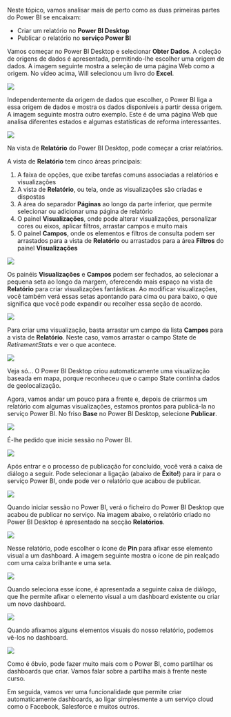 Neste tópico, vamos analisar mais de perto como as duas primeiras partes do Power BI se encaixam:

* Criar um relatório no **Power BI Desktop**
* Publicar o relatório no **serviço Power BI**

Vamos começar no Power BI Desktop e selecionar **Obter Dados**. A coleção de origens de dados é apresentada, permitindo-lhe escolher uma origem de dados. A imagem seguinte mostra a seleção de uma página Web como a origem. No vídeo acima, Will selecionou um livro do **Excel**.

![](media/0-2-get-started-power-bi-desktop/c0a2_1.png)

Independentemente da origem de dados que escolher, o Power BI liga a essa origem de dados e mostra os dados disponíveis a partir dessa origem. A imagem seguinte mostra outro exemplo. Este é de uma página Web que analisa diferentes estados e algumas estatísticas de reforma interessantes.

![](media/0-2-get-started-power-bi-desktop/c0a2_2.png)

Na vista de **Relatório** do Power BI Desktop, pode começar a criar relatórios.

A vista de **Relatório** tem cinco áreas principais:

1. A faixa de opções, que exibe tarefas comuns associadas a relatórios e visualizações
2. A vista de **Relatório**, ou tela, onde as visualizações são criadas e dispostas
3. A área do separador **Páginas** ao longo da parte inferior, que permite selecionar ou adicionar uma página de relatório
4. O painel **Visualizações**, onde pode alterar visualizações, personalizar cores ou eixos, aplicar filtros, arrastar campos e muito mais
5. O painel **Campos**, onde os elementos e filtros de consulta podem ser arrastados para a vista de **Relatório** ou arrastados para a área **Filtros** do painel **Visualizações**

![](media/0-2-get-started-power-bi-desktop/c0a2_3.png)

Os painéis **Visualizações** e **Campos** podem ser fechados, ao selecionar a pequena seta ao longo da margem, oferecendo mais espaço na vista de **Relatório** para criar visualizações fantásticas. Ao modificar visualizações, você também verá essas setas apontando para cima ou para baixo, o que significa que você pode expandir ou recolher essa seção de acordo.

![](media/0-2-get-started-power-bi-desktop/c0a2_4.png)

Para criar uma visualização, basta arrastar um campo da lista **Campos** para a vista de **Relatório**. Neste caso, vamos arrastar o campo State de *RetirementStats* e ver o que acontece.

![](media/0-2-get-started-power-bi-desktop/c0a2_5.png)

Veja só... O Power BI Desktop criou automaticamente uma visualização baseada em mapa, porque reconheceu que o campo State continha dados de geolocalização.

Agora, vamos andar um pouco para a frente e, depois de criarmos um relatório com algumas visualizações, estamos prontos para publicá-la no serviço Power BI. No friso **Base** no Power BI Desktop, selecione **Publicar**.

![](media/0-2-get-started-power-bi-desktop/c0a2_6.png)

É-lhe pedido que inicie sessão no Power BI.

![](media/0-2-get-started-power-bi-desktop/c0a2_7.png)

Após entrar e o processo de publicação for concluído, você verá a caixa de diálogo a seguir. Pode selecionar a ligação (abaixo de **Êxito!**) para ir para o serviço Power BI, onde pode ver o relatório que acabou de publicar.

![](media/0-2-get-started-power-bi-desktop/c0a2_8.png)

Quando iniciar sessão no Power BI, verá o ficheiro do Power BI Desktop que acabou de publicar no serviço. Na imagem abaixo, o relatório criado no Power BI Desktop é apresentado na secção **Relatórios**.

![](media/0-2-get-started-power-bi-desktop/c0a2_9.png)

Nesse relatório, pode escolher o ícone de **Pin** para afixar esse elemento visual a um dashboard. A imagem seguinte mostra o ícone de pin realçado com uma caixa brilhante e uma seta.

![](media/0-2-get-started-power-bi-desktop/c0a2_10.png)

Quando seleciona esse ícone, é apresentada a seguinte caixa de diálogo, que lhe permite afixar o elemento visual a um dashboard existente ou criar um novo dashboard.

![](media/0-2-get-started-power-bi-desktop/c0a2_11.png)

Quando afixamos alguns elementos visuais do nosso relatório, podemos vê-los no dashboard.

![](media/0-2-get-started-power-bi-desktop/c0a2_12.png)

Como é óbvio, pode fazer muito mais com o Power BI, como partilhar os dashboards que criar. Vamos falar sobre a partilha mais à frente neste curso.

Em seguida, vamos ver uma funcionalidade que permite criar automaticamente dashboards, ao ligar simplesmente a um serviço cloud como o Facebook, Salesforce e muitos outros.

